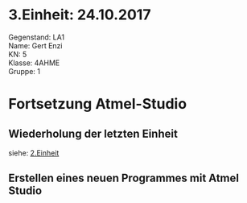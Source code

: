 # 3.Einheit: 24.10.2017

Gegenstand: LA1  
Name: Gert Enzi  
KN: 5  
Klasse: 4AHME  
Gruppe: 1  

# Fortsetzung Atmel-Studio  
## Wiederholung der letzten Einheit  
siehe: [2.Einheit](https://github.com/HTLMechatronics/m14-la1-sx/edit/enzgem13/enzgem13/2_Einheit.md)  
  
## Erstellen eines neuen Programmes mit Atmel Studio  

